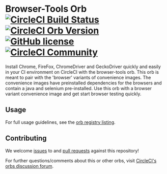 # Browser-Tools Orb  [![CircleCI Build Status](https://circleci.com/gh/CircleCI-Public/browser-tools-orb.svg?style=shield "CircleCI Build Status")](https://circleci.com/gh/CircleCI-Public/browser-tools-orb) [![CircleCI Orb Version](https://img.shields.io/badge/endpoint.svg?url=https://badges.circleci.io/orb/circleci/browser-tools)](https://circleci.com/orbs/registry/orb/circleci/browser-tools) [![GitHub license](https://img.shields.io/badge/license-MIT-blue.svg)](https://raw.githubusercontent.com/circleci-public/browser-tools-orb/master/LICENSE) [![CircleCI Community](https://img.shields.io/badge/community-CircleCI%20Discuss-343434.svg)](https://discuss.circleci.com/c/ecosystem/orbs)

Install Chrome, FireFox, ChromeDriver and GeckoDriver quickly and easily in your CI environment on CircleCI with the browser-tools orb. This orb is meant to pair with the 'browser' variants of convenience images. The convenience images have preinstalled dependencies for the browsers and contain a java and selenium pre-installed. Use this orb with a browser variant convenience image and get start browser testing quickly.

## Usage

For full usage guidelines, see the [orb registry listing](http://circleci.com/orbs/registry/orb/circleci/browser-tools).

## Contributing

We welcome [issues](https://github.com/CircleCI-Public/browser-tools/issues) to and [pull requests](https://github.com/CircleCI-Public/browser-tools-orb/pulls) against this repository!

For further questions/comments about this or other orbs, visit [CircleCI's orbs discussion forum](https://discuss.circleci.com/c/ecosystem/orbs).
